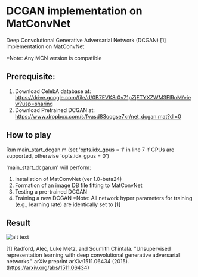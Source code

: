 # DCGAN implementation on MatConvNet 
Deep Convolutional Generative Adversarial Network (DCGAN) [1] implementation on MatConvNet 

*Note: Any MCN version is compatible

## Prerequisite: 
1. Download CelebA database at: https://drive.google.com/file/d/0B7EVK8r0v71pZjFTYXZWM3FlRnM/view?usp=sharing
2. Download Pretrained DCGAN at: https://www.dropbox.com/s/fvasd83oqgse7xr/net_dcgan.mat?dl=0

## How to play
Run main_start_dcgan.m (set 'opts.idx_gpus = 1' in line 7 if GPUs are supported, otherwise 'opts.idx_gpus = 0')

'main_start_dcgan.m' will perform:
1. Installation of MatConvNet (ver 1.0-beta24)
2. Formation of an image DB file fitting to MatConvNet
3. Testing a pre-trained DCGAN
4. Training a new DCGAN
*Note: All network hyper parameters for training (e.g., learning rate) are identically set to [1]


## Result
![alt text](https://github.com/sunghbae/dcgan-matconvnet/blob/master/demo.png)

[1] Radford, Alec, Luke Metz, and Soumith Chintala. "Unsupervised representation learning with deep convolutional generative adversarial networks." arXiv preprint arXiv:1511.06434 (2015).(https://arxiv.org/abs/1511.06434) 
